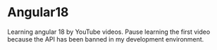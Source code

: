 # Angular18
Learning angular 18 by YouTube videos.
Pause learning the first video because the API has been banned in my development environment.
